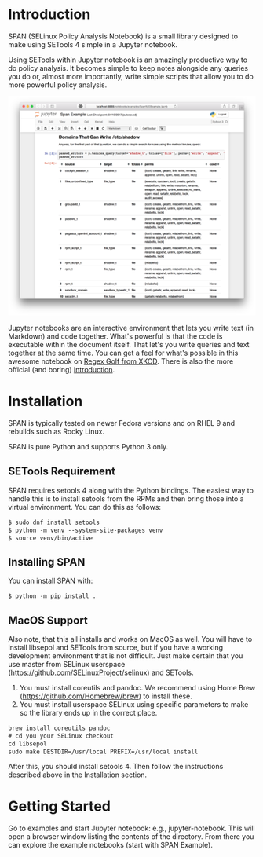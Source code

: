 # Introduction

SPAN (SELinux Policy Analysis Notebook) is a small library designed to make using SETools 4 simple in a Jupyter notebook.

Using SETools within Jupyter notebook is an amazingly productive way to do policy analysis. It becomes simple to keep
notes alongside any queries you do or, almost more importantly, write simple scripts that allow you to do more powerful
policy analysis.

![SPAN Screenshot](/images/screenshot.png?raw=true "SPAN Screenshot")

Jupyter notebooks are an interactive environment that lets you write text (in Markdown) and code together. What's
powerful is that the code is executable within the document itself. That let's you
write queries and text together at the same time. You can get a feel for what's possible in this awesome notebook on
[Regex Golf from XKCD](http://nbviewer.jupyter.org/url/norvig.com/ipython/xkcd1313.ipynb). There is also the more
official (and boring) [introduction](https://jupyter-notebook-beginner-guide.readthedocs.io/en/latest/).

# Installation

SPAN is typically tested on newer Fedora versions and on RHEL 9 and rebuilds such as Rocky Linux.

SPAN is pure Python and supports Python 3 only.

## SETools Requirement

SPAN requires setools 4 along with the Python bindings. The easiest way to handle this is to install setools from the RPMs and then bring those into a virtual environment. You can do this as follows:

```
$ sudo dnf install setools
$ python -m venv --system-site-packages venv
$ source venv/bin/active
```

## Installing SPAN

You can install SPAN with:

```
$ python -m pip install .
```

## MacOS Support

Also note, that this all installs and works on MacOS as well. You will have to install libsepol and SETools from
source, but if you have a working development environment that is not difficult. Just make certain that you
use master from SELinux userspace (https://github.com/SELinuxProject/selinux) and SETools.

1. You must install coreutils and pandoc. We recommend using Home Brew (https://github.com/Homebrew/brew) to install these.
1. You must install userspace SELinux using specific parameters to make so the library ends up in the correct place.

```
brew install coreutils pandoc
# cd you your SELinux checkout
cd libsepol
sudo make DESTDIR=/usr/local PREFIX=/usr/local install
```

After this, you should install setools 4. Then follow the instructions described above in the Installation section.

# Getting Started

Go to examples and start Jupyter notebook: e.g., jupyter-notebook. This will open a browser window listing the
 contents of the directory. From there you can explore the example notebooks (start with SPAN Example).
